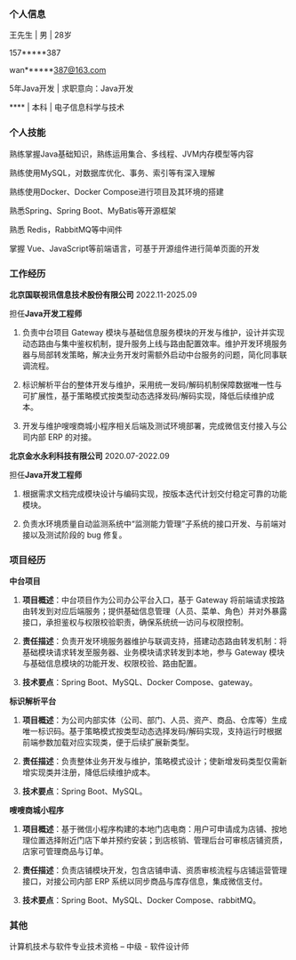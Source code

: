 ### **个人信息**                          

王先生 | 男 | 28岁

157*****387

wan******387@163.com

5年Java开发 | 求职意向：Java开发

**** | 本科 | 电子信息科学与技术

 

### **个人技能**                          

熟练掌握Java基础知识，熟练运用集合、多线程、JVM内存模型等内容

熟练使用MySQL，对数据库优化、事务、索引等有深入理解

熟练使用Docker、Docker Compose进行项目及其环境的搭建

熟悉Spring、Spring Boot、MyBatis等开源框架

熟悉 Redis，RabbitMQ等中间件

掌握 Vue、JavaScript等前端语言，可基于开源组件进行简单页面的开发

 

### **工作经历**                          

**北京国联视讯信息技术股份有限公司**  2022.11-2025.09

担任**Java开发工程师**

1. 负责中台项目 Gateway 模块与基础信息服务模块的开发与维护，设计并实现动态路由与集中鉴权机制，提升服务上线与路由配置效率。维护开发环境服务器与局部转发策略，解决业务开发时需额外启动中台服务的问题，简化同事联调流程。

2. 标识解析平台的整体开发与维护，采用统一发码/解码机制保障数据唯一性与可扩展性，基于策略模式按类型动态选择发码/解码实现，降低后续维护成本。

3. 开发与维护嗖嗖商城小程序相关后端及测试环境部署，完成微信支付接入与公司内部 ERP 的对接。

 

**北京金水永利科技有限公司**  2020.07-2022.09

担任**Java开发工程师**

1. 根据需求文档完成模块设计与编码实现，按版本迭代计划交付稳定可靠的功能模块。

2. 负责水环境质量自动监测系统中“监测能力管理”子系统的接口开发、与前端对接以及测试阶段的 bug 修复。

 

### **项目经历**                          

**中台项目**

1. **项目概述**：中台项目作为公司办公平台入口，基于 Gateway 将前端请求按路由转发到对应后端服务；提供基础信息管理（人员、菜单、角色）并对外暴露接口，承担鉴权与权限校验职责，确保系统统一访问与权限控制。

2. **责任描述**：负责开发环境服务器维护与联调支持，搭建动态路由转发机制：将基础模块请求转发至服务器、业务模块请求转发到本地，参与 Gateway 模块与基础信息模块的功能开发、权限校验、路由配置。

3. **技术要点**：Spring Boot、MySQL、Docker Compose、gateway。

 

**标识解析平台**

1. **项目概述**：为公司内部实体（公司、部门、人员、资产、商品、仓库等）生成唯一标识码。基于策略模式按类型动态选择发码/解码实现，支持运行时根据前端参数加载对应实现类，便于后续扩展新类型。

2. **责任描述**：负责整体业务开发与维护，策略模式设计；使新增发码类型仅需新增实现类并注册，降低后续维护成本。

3. **技术要点**：Spring Boot、MySQL。

 

**嗖嗖商城小程序**

1. **项目概述**：基于微信小程序构建的本地门店电商：用户可申请成为店铺、按地理位置选择附近门店下单并预约安装；到店核销、管理后台可审核店铺资质，店家可管理商品与订单。

2. **责任描述**：负责店铺模块开发，包含店铺申请、资质审核流程与店铺运营管理接口，对接公司内部 ERP 系统以同步商品与库存信息，集成微信支付。

3. **技术要点**：Spring Boot、MySQL、Docker Compose、rabbitMQ。

 

### **其他**                          

计算机技术与软件专业技术资格 – 中级 - 软件设计师

